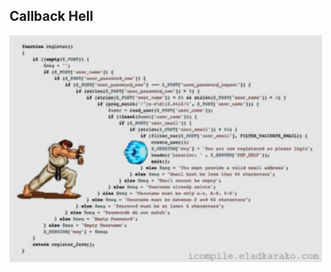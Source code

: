 ## Callback Hell
<img src="resources/img/callback-hell.gif" alt="Drawing" style="width: 500px;"/>


